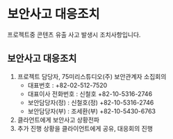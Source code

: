 # 보안사고 대응조치

프로젝트중 콘텐츠 유출 사고 발생시 조치사항입니다.

## 보안사고 대응조치
1. 프로젝트 담당자, 75미리스튜디오(주) 보안관계자 소집회의
    - 대표번호 : +82-02-512-7520
    - 대표이사 전화번호 : 신철호 +82-10-5316-2746
    - 보안담당자(정) : 신철호(정) +82-10-5316-2746
    - 보안담당자(부) : 조세환(부) +82-10-5430-6763
1. 클라언트에게 보안사고 상황전파
1. 추가 진행 상황을 클라이언트에게 공유, 대응회의 진행